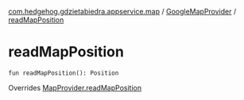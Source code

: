 [com.hedgehog.gdzietabiedra.appservice.map](../index.md) / [GoogleMapProvider](index.md) / [readMapPosition](./read-map-position.md)

# readMapPosition

`fun readMapPosition(): Position`

Overrides [MapProvider.readMapPosition](../-map-provider/read-map-position.md)

